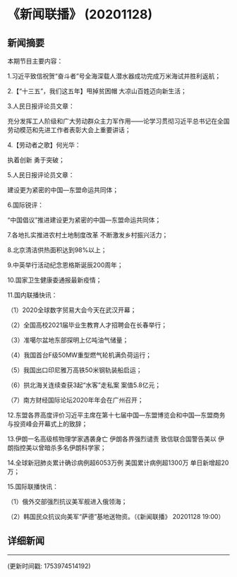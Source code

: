 # 《新闻联播》 (20201128)

## 新闻摘要

本期节目主要内容：

1.习近平致信祝贺“奋斗者”号全海深载人潜水器成功完成万米海试并胜利返航；

2.【“十三五”，我们这五年】甩掉贫困帽 大凉山百姓迈向新生活；

3.人民日报评论员文章：

充分发挥工人阶级和广大劳动群众主力军作用——论学习贯彻习近平总书记在全国劳动模范和先进工作者表彰大会上重要讲话；

4.【劳动者之歌】何光华：

执着创新 勇于突破；

5.人民日报评论员文章：

建设更为紧密的中国—东盟命运共同体；

6.国际锐评：

“中国倡议”推进建设更为紧密的中国—东盟命运共同体；

7.各地扎实推进农村土地制度改革 不断激发乡村振兴活力；

8.北京清洁供热面积达到98%以上；

9.中英举行活动纪念恩格斯诞辰200周年；

10.国家卫生健康委通报最新疫情；

11.国内联播快讯：

（1）2020全球数字贸易大会今天在武汉开幕；

（2）全国高校2021届毕业生教育人才招聘会在长春举行；

（3）准噶尔盆地东部探明上亿吨油气储量；

（4）我国首台F级50MW重型燃气轮机满负荷运行；

（5）我国出口印尼雅万高铁50米钢轨装船启运；

（6）拱北海关连续查获3起“水客”走私案 案值5.8亿元；

（7）南方财经国际论坛2020年年会在广州召开；

12.东盟各界高度评价习近平主席在第十七届中国—东盟博览会和中国—东盟商务与投资峰会开幕式上的致辞；

13.伊朗一名高级核物理学家遇袭身亡 伊朗各界强烈谴责 致信联合国警告美以 伊朗指控美以曾暗杀多名伊朗科学家；

14.全球新冠肺炎累计确诊病例超6053万例 美国累计病例超1300万 单日新增超20万；

15.国际联播快讯：

（1）俄外交部强烈抗议美军舰进入俄领海；

（2）韩国民众抗议向美军“萨德”基地送物资。（《新闻联播》 20201128 19:00）

## 详细新闻

---

(更新时间戳: 1753974514192)

